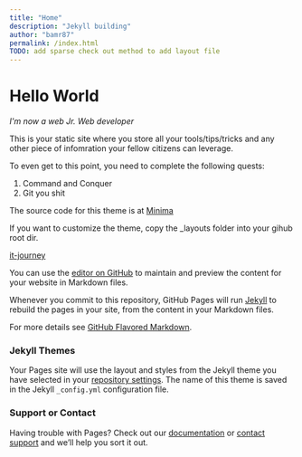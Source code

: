 ```yaml
---
title: "Home"
description: "Jekyll building"
author: "bamr87"
permalink: /index.html
TODO: add sparse check out method to add layout file
---
```

# Hello World
_I'm now a web Jr. Web developer_

This is your static site where you store all your tools/tips/tricks and any other piece of infomration your fellow citizens can leverage.

To even get to this point, you need to complete the following quests:
   1. Command and Conquer
   1. Git you shit

The source code for this theme is at [Minima](https://github.com/jekyll/minima)

If you want to customize the theme, copy the _layouts folder into your gihub root dir.

[it-journey](../it-journey/README.md)

You can use the [editor on GitHub](https://github.com/bamr87/bamr87.github.io/edit/main/README.md) to maintain and preview the content for your website in Markdown files.

Whenever you commit to this repository, GitHub Pages will run [Jekyll](https://jekyllrb.com/) to rebuild the pages in your site, from the content in your Markdown files.


For more details see [GitHub Flavored Markdown](https://guides.github.com/features/mastering-markdown/).

### Jekyll Themes

Your Pages site will use the layout and styles from the Jekyll theme you have selected in your [repository settings](https://github.com/bamr87/bamr87.github.io/settings/pages). The name of this theme is saved in the Jekyll `_config.yml` configuration file.

### Support or Contact

Having trouble with Pages? Check out our [documentation](https://docs.github.com/categories/github-pages-basics/) or [contact support](https://support.github.com/contact) and we’ll help you sort it out.
